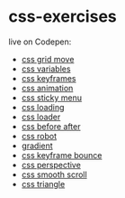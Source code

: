 # css-exercises

live on Codepen:


+ <a href="https://codepen.io/TomaszPieta/pen/YeQooW" target="_blank">css grid move</a>
+ <a href="https://codepen.io/TomaszPieta/pen/oEppzV" target="_blank">css variables</a>
+ <a href="https://codepen.io/TomaszPieta/pen/BYJYXq" target="_blank">css keyframes</a>
+ <a href="https://codepen.io/TomaszPieta/pen/BYJYqP" target="_blank">css animation</a>
+ <a href="https://codepen.io/TomaszPieta/pen/MQVvqo" target="_blank">css sticky menu</a>
+ <a href="https://codepen.io/TomaszPieta/pen/wymJNG" target="_blank">css loading</a>
+ <a href="https://codepen.io/TomaszPieta/pen/paLrqP" target="_blank">css loader</a>
+ <a href="https://codepen.io/TomaszPieta/pen/VQExqP" target="_blank">css before after</a>
+ <a href="https://codepen.io/TomaszPieta/pen/yvRLMo" target="_blank">css robot</a>
+ <a href="#">gradient</a>
+ <a href="#">css keyframe bounce</a>
+ <a href="#">css perspective</a>
+ <a href="https://codepen.io/TomaszPieta/pen/OvZobM" target="_blank">css smooth scroll</a>
+ <a href="#">css triangle</a>
